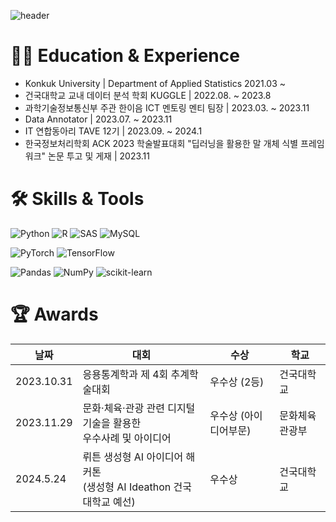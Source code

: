![header](https://capsule-render.vercel.app/api?type=wave&color=FFC0CB&height=300&section=header&text=seoyun&fontSize=90)
# 🏃‍♂️ Education & Experience
* Konkuk University | Department of Applied Statistics 2021.03 ~ 
* 건국대학교 교내 데이터 분석 학회 KUGGLE |  2022.08. ~ 2023.8
* 과학기술정보통신부 주관 한이음 ICT 멘토링 멘티 팀장 | 2023.03. ~ 2023.11
* Data Annotator |  2023.07. ~ 2023.11
* IT 연합동아리 TAVE 12기 | 2023.09. ~ 2024.1
* 한국정보처리학회 ACK 2023 학술발표대회 "딥러닝을 활용한 말 개체 식별 프레임워크" 논문 투고 및 게재 | 2023.11

# 🛠 Skills & Tools
![Python](https://img.shields.io/badge/python-3670A0?style=for-the-badge&logo=python&logoColor=ffdd54)
![R](https://img.shields.io/badge/r-%23276DC3.svg?style=for-the-badge&logo=r&logoColor=white)
![SAS](https://img.shields.io/badge/SAS-%23000080.svg?style=for-the-badge&logo=SAS&logoColor=white)
![MySQL](https://img.shields.io/badge/mysql-4479A1.svg?style=for-the-badge&logo=mysql&logoColor=white)

![PyTorch](https://img.shields.io/badge/PyTorch-%23EE4C2C.svg?style=for-the-badge&logo=PyTorch&logoColor=white)
![TensorFlow](https://img.shields.io/badge/TensorFlow-%23FF6F00.svg?style=for-the-badge&logo=TensorFlow&logoColor=white)

![Pandas](https://img.shields.io/badge/pandas-%23150458.svg?style=for-the-badge&logo=pandas&logoColor=white)
![NumPy](https://img.shields.io/badge/numpy-%23013243.svg?style=for-the-badge&logo=numpy&logoColor=white)
![scikit-learn](https://img.shields.io/badge/scikit--learn-%23F7931E.svg?style=for-the-badge&logo=scikit-learn&logoColor=white)



# 🏆 Awards
| 날짜       | 대회                            | 수상             | 학교         |
|------------|--------------------------------|-----------------|--------------|
| 2023.10.31 | 응용통계학과 제 4회 추계학술대회 | 우수상 (2등)      | 건국대학교   |
| 2023.11.29 |문화·체육·관광 관련 디지털 기술을 활용한 <br> 우수사례 및 아이디어| 우수상 (아이디어부문) | 문화체육관광부 |
| 2024.5.24 | 뤼튼 생성형 AI 아이디어 해커톤 <br>(생성형 AI Ideathon 건국대학교 예선) | 우수상 | 건국대학교   |








